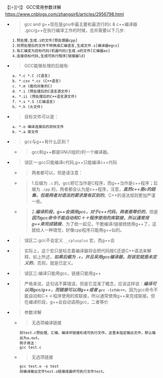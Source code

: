 
【[:star:][`*`]】 GCC常用参数详解 https://www.cnblogs.com/zhangsir6/articles/2956798.html
- > gcc and g++现在是gnu中最主要和最流行的c & c++编译器 .gcc/g++在执行编译工作的时候，总共需要以下几步:
  ```console
  1.预处理,生成.i的文件[预处理器cpp]
  2.将预处理后的文件不转换成汇编语言,生成文件.s[编译器egcs]
  3.有汇编变为目标代码(机器代码)生成.o的文件[汇编器as]
  4.连接目标代码,生成可执行程序[链接器ld]
  ```
- > GCC能够处理的后缀有:
  ```console
  a. *.c *.C (C语言)
  b. *.cxx *.cc (C++语言)
  c. *.m (面向对象的C)
  d. *.i (预处理后的C语言源文件)
  e. *.ii (预处理后的C++语言源文件)
  f. *.s *.S (汇编语言)
  h. *.h (头文件)
  ```
- > 目标文件可以是：
  ```console
  a. *.o 编译连接后的目标文件
  b. *.a 库文件
  ```
- > gcc与g++有什么区别？ 
  * > gcc和g++都是GNU(组织)的一个编译器。
- > 误区一:gcc只能编译c代码,g++只能编译c++代码
  * > 两者都可以，但是请注意：
  * > 1.后缀为 `.c` 的，gcc把它当作是C程序，而g++当作是c++程序；后缀为 `.cpp` 的，两者都会认为是c++程序，注意，***虽然c++是c的超集，但是两者对语法的要求是有区别的***。C++的语法规则更加严谨一些。
  * > 2.***编译阶段，g++会调用gcc，对于c++代码，两者是等价的***，但是***因为gcc命令不能自动和C＋＋程序使用的库联接，所以通常用g++来完成链接***，为了统一起见，干脆编译/链接统统用g++了，这就给人一种错觉，好像cpp程序只能用g++似的。
 - > 误区二:gcc不会定义 `__cplusplus` 宏，而g++会
  * > 实际上，这个宏只是标志着编译器将会把代码按C还是C++语法来解释，如上所述，***如果后缀为 `.c`，并且采用gcc编译器，则该宏就是未定义的***，否则，就是已定义。
 - > 误区三:编译只能用gcc，链接只能用g++
  * > 严格来说，这句话不算错误，但是它混淆了概念，应该这样说：***编译可以用gcc/g++，而链接可以用g++或者 `gcc -lstdc++`***。因为gcc命令不能自动和C＋＋程序使用的库联接，所以通常使用g++来完成联接。但在编译阶段，g++会自动调用gcc，二者等价
- > 参数详解
  * > 无选项编译链接
    ```console
    将test.c预处理、汇编、编译并链接形成可执行文件。这里未指定输出文件，默认输出为a.out。
    例子用法：
    gcc test.c
    ```
  * > 无选项链接
    ```console
    gcc test.o -o test
    将编译输出文件test.o链接成最终可执行文件test。
    ```
